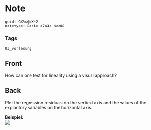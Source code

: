 # Note
```
guid: GX%w@oX~2
notetype: Basic-d7a3e-4ce08
```

### Tags
```
03_vorlesung
```

## Front
How can one test for linearity using a visual approach?

## Back
Plot the regression residuals on the vertical axis and the values
of the explantory variables on the horizontal axis.
<div>
  <b>Beispiel:</b>
</div>
<div><img src="residual-plot.gif"></div>
